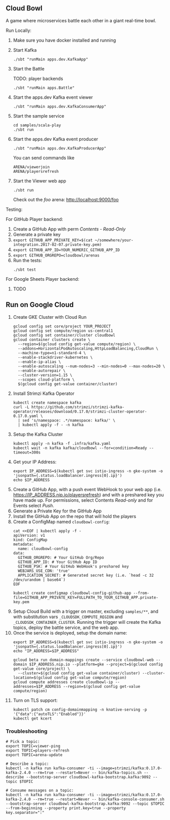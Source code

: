 Cloud Bowl
----------

A game where microservices battle each other in a giant real-time bowl.


Run Locally:
1. Make sure you have docker installed and running
1. Start Kafka
    ```
    ./sbt "runMain apps.dev.KafkaApp"
    ```
1. Start the Battle

    TODO: player backends
    ```
    ./sbt "runMain apps.Battle"
    ```
1. Start the apps.dev Kafka event viewer
    ```
    ./sbt "runMain apps.dev.KafkaConsumerApp"
    ```
1. Start the sample service
    ```
    cd samples/scala-play
    ./sbt run
    ```
1. Start the apps.dev Kafka event producer
    ```
    ./sbt "runMain apps.dev.KafkaProducerApp"
    ```
    You can send commands like
    ```
    ARENA/viewerjoin
    ARENA/playersrefresh
    ```
1. Start the Viewer web app
    ```
    ./sbt run
    ```
    Check out the *foo* arena: [http://localhost:9000/foo](http://localhost:9000/foo)


Testing:

For GitHub Player backend:

1. Create a GitHub App with perm *Contents - Read-Only*
1. Generate a private key
1. `export GITHUB_APP_PRIVATE_KEY=$(cat ~/somewhere/your-integration.2017-02-07.private-key.pem)`
1. `export GITHUB_APP_ID=YOUR_NUMERIC_GITHUB_APP_ID`
1. `export GITHUB_ORGREPO=cloudbowl/arenas`
1. Run the tests:
    ```
    ./sbt test
    ```

For Google Sheets Player backend:

1. TODO


## Run on Google Cloud

1. Create GKE Cluster with Cloud Run
    ```
    gcloud config set core/project YOUR_PROJECT
    gcloud config set compute/region us-central1
    gcloud config set container/cluster cloudbowl
    gcloud container clusters create \
      --region=$(gcloud config get-value compute/region) \
      --addons=HorizontalPodAutoscaling,HttpLoadBalancing,CloudRun \
      --machine-type=n1-standard-4 \
      --enable-stackdriver-kubernetes \
      --enable-ip-alias \
      --enable-autoscaling --num-nodes=3 --min-nodes=0 --max-nodes=20 \
      --enable-autorepair \
      --cluster-version=1.15 \
      --scopes cloud-platform \
      $(gcloud config get-value container/cluster)
    ```
1. Install Strimzi Kafka Operator
    ```
    kubectl create namespace kafka
    curl -L https://github.com/strimzi/strimzi-kafka-operator/releases/download/0.17.0/strimzi-cluster-operator-0.17.0.yaml \
      | sed 's/namespace: .*/namespace: kafka/' \
      | kubectl apply -f - -n kafka
    ```
1. Setup the Kafka Cluster
    ```
    kubectl apply -n kafka -f .infra/kafka.yaml
    kubectl wait -n kafka kafka/cloudbowl --for=condition=Ready --timeout=300s
    ```
1. Get your IP Address:
    ```
    export IP_ADDRESS=$(kubectl get svc istio-ingress -n gke-system -o 'jsonpath={.status.loadBalancer.ingress[0].ip}')
    echo $IP_ADDRESS
    ```
1. Create a GitHub App, with a push event WebHook to your web app (i.e. https://IP_ADDRESS.nip.io/playersrefresh) and with a preshared key you have made up.  For permissions, select Contents *Read-only* and for Events select *Push*.
1. Generate a Private Key for the GitHub App
1. Install the GitHub App on the repo that will hold the players
1. Create a ConfigMap named `cloudbowl-config`:
    ```
    cat <<EOF | kubectl apply -f -
    apiVersion: v1
    kind: ConfigMap
    metadata:
      name: cloudbowl-config
    data:
      GITHUB_ORGREPO: # Your GitHub Org/Repo
      GITHUB_APP_ID: # Your GitHub App ID
      GITHUB_PSK: # Your GitHub WebHook's preshared key
      WEBJARS_USE_CDN: 'true'
      APPLICATION_SECRET: # Generated secret key (i.e. `head -c 32 /dev/urandom | base64`)
    EOF

    kubectl create configmap cloudbowl-config-github-app --from-file=GITHUB_APP_PRIVATE_KEY=FULLPATH_TO_YOUR_GITHUB_APP.private-key.pem
    ```
1. Setup Cloud Build with a trigger on master, excluding `samples/**`, and with substitution vars `_CLOUDSDK_COMPUTE_REGION` and `_CLOUDSDK_CONTAINER_CLUSTER`.  Running the trigger will create the Kafka topics, deploy the battle service, and the web app.
1. Once the service is deployed, setup the domain name:
    ```
    export IP_ADDRESS=$(kubectl get svc istio-ingress -n gke-system -o 'jsonpath={.status.loadBalancer.ingress[0].ip}')
    echo "IP_ADDRESS=$IP_ADDRESS"
   
    gcloud beta run domain-mappings create --service cloudbowl-web --domain $IP_ADDRESS.nip.io --platform=gke --project=$(gcloud config get-value core/project) \
      --cluster=$(gcloud config get-value container/cluster) --cluster-location=$(gcloud config get-value compute/region)
    gcloud compute addresses create cloudbowl-ip --addresses=$IP_ADDRESS --region=$(gcloud config get-value compute/region)
    ```
1. Turn on TLS support:
    ```
    kubectl patch cm config-domainmapping -n knative-serving -p '{"data":{"autoTLS":"Enabled"}}'
    kubectl get kcert
    ```

### Troubleshooting


```
# Pick a topic:
export TOPIC=viewer-ping
export TOPIC=players-refresh
export TOPIC=arena-update

# Describe a topic:
kubectl -n kafka run kafka-consumer -ti --image=strimzi/kafka:0.17.0-kafka-2.4.0 --rm=true --restart=Never -- bin/kafka-topics.sh --describe --bootstrap-server cloudbowl-kafka-bootstrap.kafka:9092 --topic $TOPIC

# Consume messages on a topic:
kubectl -n kafka run kafka-consumer -ti --image=strimzi/kafka:0.17.0-kafka-2.4.0 --rm=true --restart=Never -- bin/kafka-console-consumer.sh --bootstrap-server cloudbowl-kafka-bootstrap.kafka:9092 --topic $TOPIC --from-beginning --property print.key=true --property key.separator=":"
```
